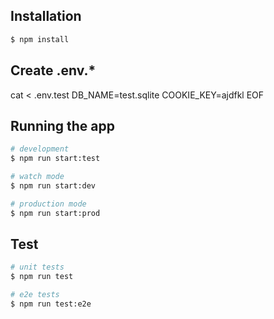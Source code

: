 ## Installation

```bash
$ npm install
```

## Create .env.*
cat <<EOF> .env.test
DB_NAME=test.sqlite
COOKIE_KEY=ajdfkl
EOF

## Running the app

```bash
# development
$ npm run start:test

# watch mode
$ npm run start:dev

# production mode
$ npm run start:prod
```

## Test

```bash
# unit tests
$ npm run test

# e2e tests
$ npm run test:e2e
